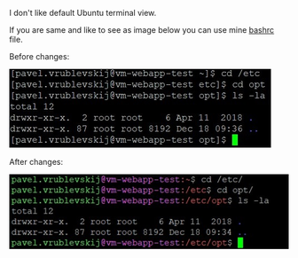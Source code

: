I don't like default Ubuntu terminal view.

If you are same and like to see as image below you can use mine [bashrc](PVbashrc) file.

Before changes:

![bashrc example before](bashrc%20example%20before.jpg)

After changes:

![bashrc example after](bashrc%20example%20after.jpg)
